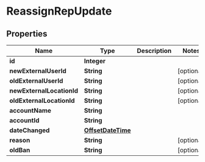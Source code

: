 # ReassignRepUpdate

## Properties
Name | Type | Description | Notes
------------ | ------------- | ------------- | -------------
**id** | **Integer** |  | 
**newExternalUserId** | **String** |  |  [optional]
**oldExternalUserId** | **String** |  |  [optional]
**newExternalLocationId** | **String** |  |  [optional]
**oldExternalLocationId** | **String** |  |  [optional]
**accountName** | **String** |  | 
**accountId** | **String** |  | 
**dateChanged** | [**OffsetDateTime**](OffsetDateTime.md) |  | 
**reason** | **String** |  |  [optional]
**oldBan** | **String** |  |  [optional]
